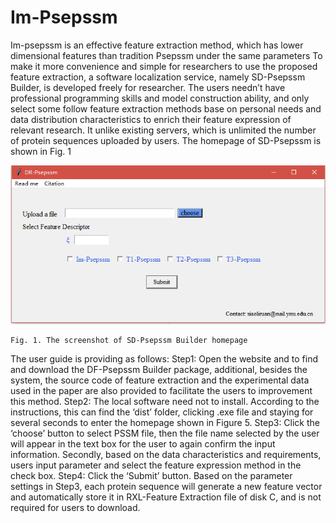 # Im-Psepssm
Im-psepssm is an effective feature extraction method, which has lower dimensional features than tradition Psepssm under the same parameters
To make it more convenience and simple for researchers to use the proposed feature extraction, a software localization service, namely SD-Psepssm Builder, is developed freely for researcher. The users needn’t have professional programming skills and model construction ability, and only select some follow feature extraction methods base on personal needs and data distribution characteristics to enrich their feature expression of relevant research. It unlike existing servers, which is unlimited the number of protein sequences uploaded by users. The homepage of SD-Psepssm is shown in Fig. 1
 
  ![image](https://github.com/ruanxiaoli/Im-Psepssm/blob/master/image/homepage.png)




    Fig. 1. The screenshot of SD-Psepssm Builder homepage
The user guide is providing as follows:
    Step1: Open the website and to find and download the DF-Psepssm Builder package, additional, besides the system, the source code of feature extraction and the experimental data used in the paper are also provided to facilitate the users to improvement this method.
    Step2: The local software need not to install. According to the instructions, this can find the ‘dist’ folder, clicking .exe file and staying for several seconds to enter the homepage shown in Figure 5.
    Step3: Click the ‘choose’ button to select PSSM file, then the file name selected by the user will appear in the text box for the user to again confirm the input information. Secondly, based on the data characteristics and requirements, users input parameter   and select the feature expression method in the check box. 
    Step4: Click the ‘Submit’ button. Based on the parameter settings in Step3, each protein sequence will generate a new feature vector and automatically store it in RXL-Feature Extraction file of disk C, and is not required for users to download. 
